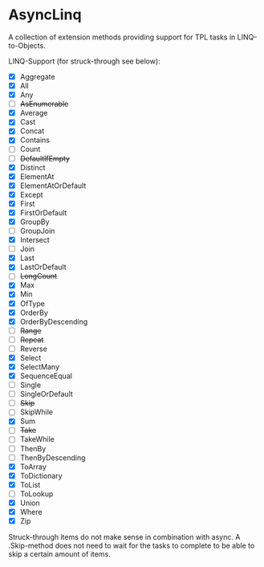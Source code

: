 AsyncLinq
=========

A collection of extension methods providing support for TPL tasks in LINQ-to-Objects.

LINQ-Support (for struck-through see below):
- [X] Aggregate
- [X] All
- [X] Any
- [ ] ~~AsEnumerable~~
- [X] Average
- [X] Cast
- [X] Concat
- [X] Contains
- [ ] Count
- [ ] ~~DefaultIfEmpty~~
- [X] Distinct
- [X] ElementAt
- [X] ElementAtOrDefault
- [X] Except
- [X] First
- [X] FirstOrDefault
- [X] GroupBy
- [ ] GroupJoin
- [X] Intersect
- [ ] Join
- [X] Last
- [X] LastOrDefault
- [ ] ~~LongCount~~
- [X] Max
- [X] Min
- [X] OfType
- [X] OrderBy
- [X] OrderByDescending
- [ ] ~~Range~~
- [ ] ~~Repeat~~
- [ ] Reverse
- [X] Select
- [X] SelectMany
- [X] SequenceEqual
- [ ] Single
- [ ] SingleOrDefault
- [ ] ~~Skip~~
- [ ] SkipWhile
- [X] Sum
- [ ] ~~Take~~
- [ ] TakeWhile
- [ ] ThenBy
- [ ] ThenByDescending
- [X] ToArray
- [X] ToDictionary
- [X] ToList
- [ ] ToLookup
- [X] Union
- [X] Where
- [X] Zip

Struck-through items do not make sense in combination with async. A .Skip-method does not need to wait for the tasks to complete to be able to skip a certain amount of items.
